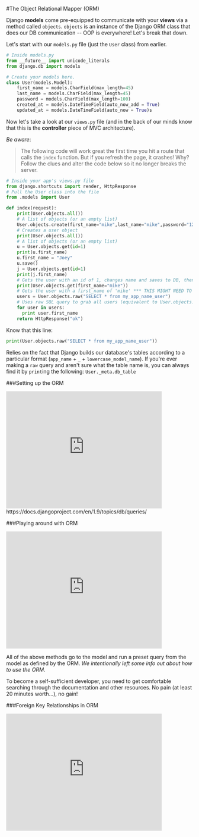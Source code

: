 #The Object Relational Mapper (ORM)

Django **models** come pre-equipped to communicate with your **views** via a method called `objects`. `objects` is an instance of the Django ORM class that does our DB communication -- OOP is everywhere! Let's break that down.

Let's start with our `models.py` file (just the `User` class) from earlier.

```python
# Inside models.py
from __future__ import unicode_literals
from django.db import models

# Create your models here.
class User(models.Model):
    first_name = models.CharField(max_length=45)
    last_name = models.CharField(max_length=45)
    password = models.CharField(max_length=100)
    created_at = models.DateTimeField(auto_now_add = True)
    updated_at = models.DateTimeField(auto_now = True)s
```

Now let's take a look at our `views.py` file (and in the back of our minds know that this is the **controller** piece of MVC architecture).

*Be aware*:
> The following code will work great the first time you hit a route that calls the `index` function. But if you refresh the page, it crashes! Why? Follow the clues and alter the code below so it no longer breaks the server.

```python
# Inside your app's views.py file
from django.shortcuts import render, HttpResponse
# Pull the User class into the file
from .models import User

def index(request):
    print(User.objects.all())
    # A list of objects (or an empty list)
    User.objects.create(first_name="mike",last_name="mike",password="1234asdf")
    # Creates a user object
    print(User.objects.all())
    # A list of objects (or an empty list)
    u = User.objects.get(id=1)
    print(u.first_name)
    u.first_name = "Joey"
    u.save()
    j = User.objects.get(id=1)
    print(j.first_name)
    # Gets the user with an id of 1, changes name and saves to DB, then retrieves again...
    print(User.objects.get(first_name="mike"))
    # Gets the user with a first_name of 'mike' *** THIS MIGHT NEED TO BE CHANGED ***
    users = User.objects.raw("SELECT * from my_app_name_user")
    # Uses raw SQL query to grab all users (equivalent to User.objects.all()), which we iterate through below
    for user in users:
      print user.first_name
    return HttpResponse("ok")
```

Know that this line:
```python
print(User.objects.raw("SELECT * from my_app_name_user"))
```

Relies on the fact that Django builds our database's tables according to a particular format (`app_name` + `_` + `lowercase_model_name`). If you're ever making a `raw` query and aren't sure what the table name is, you can always find it by `print`ing the following: `User._meta.db_table`

###Setting up the ORM
<iframe width="420" height="315" src="https://www.youtube.com/embed/tOC4y-2FBcI" frameborder="0" allowfullscreen></iframe>
https://docs.djangoproject.com/en/1.9/topics/db/queries/

###Playing around with ORM
<iframe width="420" height="315" src="https://www.youtube.com/embed/sC6tZzYNQyI" frameborder="0" allowfullscreen></iframe>

All of the above methods go to the model and run a preset query from the model as defined by the ORM. *We intentionally left some info out about how to use the ORM.*

To become a self-sufficient developer, you need to get comfortable searching through the documentation and other resources. No pain (at least 20 minutes worth...), no gain!

###Foreign Key Relationships in ORM
<iframe width="420" height="315" src="https://www.youtube.com/embed/Fh7IVu15Ie4" frameborder="0" allowfullscreen></iframe>
